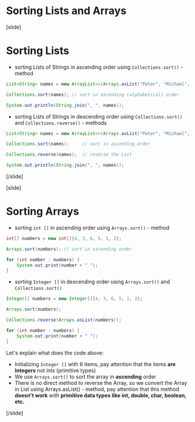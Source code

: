 
# Sorting Lists and Arrays

[slide]
# Sorting Lists
- sorting Lists of Strings in ascending order using `Collections.sort()` - method
```java live
List<String> names = new ArrayList<>(Arrays.asList("Peter", "Michael", "George", "Victor", "John", "Alexander"));

Collections.sort(names); // sort in ascending (alphabetical) order

System.out.println(String.join(", ", names));
```
- sorting Lists of Strings in descending order using `Collections.sort()` and `Collections.reverse()` - methods
```java live
List<String> names = new ArrayList<>(Arrays.asList("Peter", "Michael", "George", "Victor", "John", "Alexander"));

Collections.sort(names);     // sort in ascending order

Collections.reverse(names);  // reverse the List 

System.out.println(String.join(", ", names));
```
[/slide]

[slide]
# Sorting Arrays
- sorting `int []` in ascending order using `Arrays.sort()` - method

```java live
int[] numbers = new int[]{4, 3, 6, 5, 1, 2};

Arrays.sort(numbers); // sort in ascending order

for (int number : numbers) {
    System.out.print(number + " ");
}
```
- sorting `Integer []` in descending order using `Arrays.sort()` and `Collections.sort()`
```java live
Integer[] numbers = new Integer[]{4, 3, 6, 5, 1, 2};

Arrays.sort(numbers);

Collections.reverse(Arrays.asList(numbers)); 

for (int number : numbers) {
    System.out.print(number + " ");
}
```
Let's explain what does the code above:
- Initializing `Integer []` with 6 items, pay attention that the items **are Integers** not ints (primitive types)
- We use `Arrays.sort()` to sort the array in **ascending** order
- There is no direct method to reverse the Array, so we convert the Array in List using Arrays.asList() - method, pay attention that this method **doesn't work** with **primitive data types like int, double, char, boolean, etc.**




[/slide]